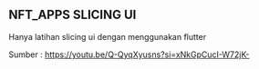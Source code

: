 ## NFT_APPS SLICING UI

Hanya latihan slicing ui dengan menggunakan flutter 

Sumber : https://youtu.be/Q-QyqXyusns?si=xNkGpCucI-W72jK-
 
 
